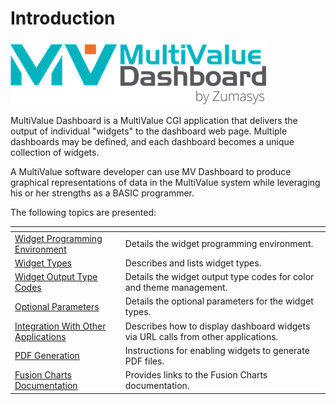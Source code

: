 # Introduction

<PageHeader />

![introduction-to-mv-dashboard: 1506460922079](./1506460922079.jpg)

MultiValue Dashboard is a MultiValue CGI application that delivers the output of individual "widgets" to the dashboard web page. Multiple dashboards may be defined, and each dashboard becomes a unique collection of widgets.

A MultiValue software developer can use MV Dashboard to produce graphical representations of data in the MultiValue system while leveraging his or her strengths as a BASIC programmer.

The following topics are presented:


| <!----> | <!----> |
| --- | --- |
| [Widget Programming Environment](./../programmers-guide/widgets/programming-environment/README.md)<br> | Details the widget programming environment.<br> |
| [Widget Types](./../programmers-guide/widgets/types/README.md)<br> | Describes and lists widget types.<br> |
| [Widget Output Type Codes](./../programmers-guide/widgets/output-type-codes/README.md)<br> | Details the widget output type codes for color and theme management.<br> |
| [Optional Parameters](./../programmers-guide/widgets/optional-parameters/README.md)<br> | Details the optional parameters for the widget types.<br> |
| [Integration With Other Applications](./../programmers-guide/integration/README.md)<br> | Describes how to display dashboard widgets via URL calls from other applications.<br> |
| [PDF Generation](./../programmers-guide/pdf-generation/README.md) | Instructions for enabling widgets to generate PDF files.<br> |
| [Fusion Charts Documentation](./../programmers-guide/fusion-charts/README.md)<br> | Provides links to the Fusion Charts documentation.<br> |

  
<PageFooter />